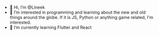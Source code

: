 - 👋 Hi, I’m @Lineek
- 👀 I’m interested in programming and learning about the new and old things around the globe. If it is JS, Python or anything game related, I'm interested.
- 🌱 I’m currently learning Flutter and React

<!---
Lineek/Lineek is a ✨ special ✨ repository because its `README.md` (this file) appears on your GitHub profile.
You can click the Preview link to take a look at your changes.
--->
